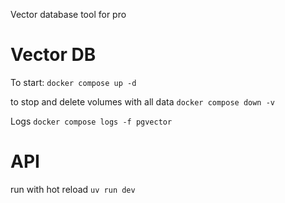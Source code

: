 Vector database tool for pro


# Vector DB
To start:
```docker compose up -d```   

to stop and delete volumes with all data
```docker compose down -v```   

Logs
```docker compose logs -f pgvector```   

# API
run with hot reload
```uv run dev```